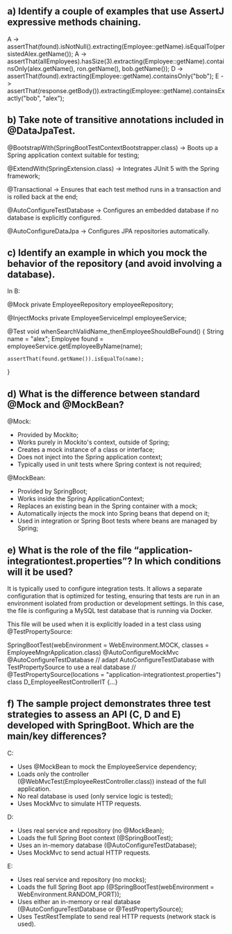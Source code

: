 ## a) Identify a couple of examples that use AssertJ expressive methods chaining.

A -> assertThat(found).isNotNull().extracting(Employee::getName).isEqualTo(persistedAlex.getName());
A -> assertThat(allEmployees).hasSize(3).extracting(Employee::getName).containsOnly(alex.getName(), ron.getName(), bob.getName());
D -> assertThat(found).extracting(Employee::getName).containsOnly("bob");
E -> assertThat(response.getBody()).extracting(Employee::getName).containsExactly("bob", "alex");


## b) Take note of transitive annotations included in @DataJpaTest.

@BootstrapWith(SpringBootTestContextBootstrapper.class) -> Boots up a Spring application context suitable for testing;

@ExtendWith(SpringExtension.class) -> Integrates JUnit 5 with the Spring framework;

@Transactional -> Ensures that each test method runs in a transaction and is rolled back at the end;

@AutoConfigureTestDatabase -> Configures an embedded database if no database is explicitly configured.

@AutoConfigureDataJpa -> Configures JPA repositories automatically.


## c) Identify an example in which you mock the behavior of the repository (and avoid involving a database). 

In B: 

@Mock
private EmployeeRepository employeeRepository;

@InjectMocks
private EmployeeServiceImpl employeeService;

@Test
void whenSearchValidName_thenEmployeeShouldBeFound() {
    String name = "alex";
    Employee found = employeeService.getEmployeeByName(name);

    assertThat(found.getName()).isEqualTo(name);
}



## d) What is the difference between standard @Mock and @MockBean?

@Mock:

- Provided by Mockito;
- Works purely in Mockito's context, outside of Spring;
- Creates a mock instance of a class or interface;
- Does not inject into the Spring application context;
- Typically used in unit tests where Spring context is not required;

@MockBean:

- Provided by SpringBoot;
- Works inside the Spring ApplicationContext;
- Replaces an existing bean in the Spring container with a mock;
- Automatically injects the mock into Spring beans that depend on it;
- Used in integration or Spring Boot tests where beans are managed by Spring;


## e) What is the role of the file “application-integrationtest.properties”? In which conditions will it be used?

It is typically used to configure integration tests. It allows a separate configuration that is optimized for testing, ensuring that tests are run in an environment isolated from production or development settings. In this case, the file is configuring a MySQL test database that is running via Docker.

This file will be used when it is explicitly loaded in a test class using @TestPropertySource:

SpringBootTest(webEnvironment = WebEnvironment.MOCK, classes = EmployeeMngrApplication.class)
@AutoConfigureMockMvc
@AutoConfigureTestDatabase
// adapt AutoConfigureTestDatabase with TestPropertySource to use a real database
// @TestPropertySource(locations = "application-integrationtest.properties")
class D_EmployeeRestControllerIT {...}

## f) The sample project demonstrates three test strategies to assess an API (C, D and E) developed with SpringBoot. Which are the main/key differences? 

C:

- Uses @MockBean to mock the EmployeeService dependency;
- Loads only the controller (@WebMvcTest(EmployeeRestController.class)) instead of the full application.
- No real database is used (only service logic is tested);
- Uses MockMvc to simulate HTTP requests.

D:

- Uses real service and repository (no @MockBean);
- Loads the full Spring Boot context (@SpringBootTest);
- Uses an in-memory database (@AutoConfigureTestDatabase);
- Uses MockMvc to send actual HTTP requests.

E:

- Uses real service and repository (no mocks);
- Loads the full Spring Boot app (@SpringBootTest(webEnvironment = WebEnvironment.RANDOM_PORT));
- Uses either an in-memory or real database (@AutoConfigureTestDatabase or @TestPropertySource);
- Uses TestRestTemplate to send real HTTP requests (network stack is used).





                  
